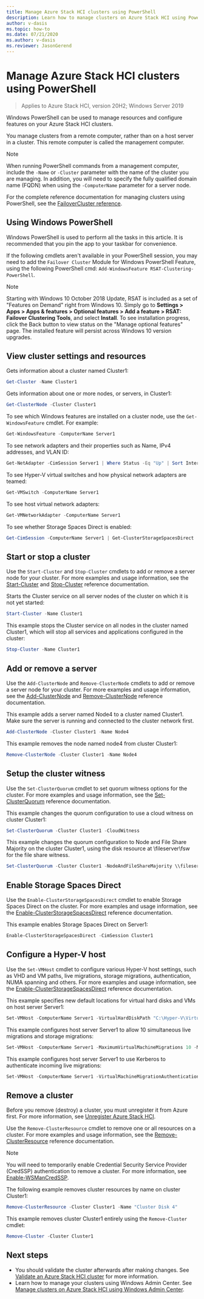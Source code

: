 ```yaml
---
title: Manage Azure Stack HCI clusters using PowerShell
description: Learn how to manage clusters on Azure Stack HCI using PowerShell
author: v-dasis
ms.topic: how-to
ms.date: 07/21/2020
ms.author: v-dasis
ms.reviewer: JasonGerend
---
```


# Manage Azure Stack HCI clusters using PowerShell

> Applies to Azure Stack HCI, version 20H2; Windows Server 2019

Windows PowerShell can be used to manage resources and configure features on your Azure Stack HCI clusters.

You manage clusters from a remote computer, rather than on a host server in a cluster. This remote computer is called the management computer.

> [!NOTE]
> When running PowerShell commands from a management computer, include the `-Name` or `-Cluster` parameter with the name of the cluster you are managing. In addition, you will need to specify the fully qualified domain name (FQDN) when using the `-ComputerName` parameter for a server node.

For the complete reference documentation for managing clusters using PowerShell, see the [FailoverCluster reference](/powershell/module/failoverclusters/?view=win10-ps).

## Using Windows PowerShell

Windows PowerShell is used to perform all the tasks in this article. It is recommended that you pin the app to your taskbar for convenience.

If the following cmdlets aren't available in your PowerShell session, you may need to add the `Failover Cluster` Module for Windows PowerShell Feature, using the following PowerShell cmd: `Add-WindowsFeature RSAT-Clustering-PowerShell`.

> [!NOTE]
> Starting with Windows 10 October 2018 Update, RSAT is included as a set of "Features on Demand" right from Windows 10. Simply go to **Settings > Apps > Apps & features > Optional features > Add a feature > RSAT: Failover Clustering Tools**, and select **Install**. To see installation progress, click the Back button to view status on the "Manage optional features" page. The installed feature will persist across Windows 10 version upgrades.

## View cluster settings and resources

Gets information about a cluster named Cluster1:

```powershell
Get-Cluster -Name Cluster1
```
Gets information about one or more nodes, or servers, in Cluster1:

```powershell
Get-ClusterNode -Cluster Cluster1
```

To see which Windows features are installed on a cluster node, use the `Get-WindowsFeature` cmdlet. For example:

```powershell
Get-WindowsFeature -ComputerName Server1
```

To see network adapters and their properties such as Name, IPv4 addresses, and VLAN ID:

```powershell
Get-NetAdapter -CimSession Server1 | Where Status -Eq "Up" | Sort InterfaceAlias | Format-Table Name, InterfaceDescription, Status, LinkSpeed, VLANID, MacAddress
```

To see Hyper-V virtual switches and how physical network adapters are teamed:

```powershell
Get-VMSwitch -ComputerName Server1
```

To see host virtual network adapters:

```powershell
Get-VMNetworkAdapter -ComputerName Server1
```

To see whether Storage Spaces Direct is enabled:

```powershell
Get-CimSession -ComputerName Server1 | Get-ClusterStorageSpacesDirect
```

## Start or stop a cluster

Use the `Start-Cluster` and `Stop-Cluster` cmdlets to add or remove a server node for your cluster. For more examples and usage information, see the [Start-Cluster](/powershell/module/failoverclusters/start-cluster?view=win10-ps) and [Stop-Cluster](/powershell/module/failoverclusters/stop-cluster?view=win10-ps) reference documentation.

Starts the Cluster service on all server nodes of the cluster on which it is not yet started:

```powershell
Start-Cluster -Name Cluster1
```

This example stops the Cluster service on all nodes in the cluster named Cluster1, which will stop all services and applications configured in the cluster:

```powershell
Stop-Cluster -Name Cluster1
```

## Add or remove a server

Use the `Add-ClusterNode` and `Remove-ClusterNode` cmdlets to add or remove a server node for your cluster. For more examples and usage information, see the [Add-ClusterNode](/powershell/module/failoverclusters/add-clusternode?view=win10-ps) and [Remove-ClusterNode](/powershell/module/failoverclusters/remove-clusternode?view=win10-ps) reference documentation.

This example adds a server named Node4 to a cluster named Cluster1. Make sure the server is running and connected to the cluster network first.

```powershell
Add-ClusterNode -Cluster Cluster1 -Name Node4
```

This example removes the node named node4 from cluster Cluster1:

```powershell
Remove-ClusterNode -Cluster Cluster1 -Name Node4
```

## Setup the cluster witness

Use the `Set-ClusterQuorum` cmdlet to set quorum witness options for the cluster. For more examples and usage information, see the [Set-ClusterQuorum](/powershell/module/failoverclusters/set-clusterquorum?view=win10-ps) reference documentation.

This example changes the quorum configuration to use a cloud witness on cluster Cluster1:

```powershell
Set-ClusterQuorum -Cluster Cluster1 -CloudWitness
```

This example changes the quorum configuration to Node and File Share Majority on the cluster Cluster1, using the disk resource at \\fileserver\fsw for the file share witness.

```powershell
Set-ClusterQuorum -Cluster Cluster1 -NodeAndFileShareMajority \\fileserver\fsw
```

## Enable Storage Spaces Direct

Use the `Enable-ClusterStorageSpacesDirect` cmdlet to enable Storage Spaces Direct on the cluster. For more examples and usage information, see the [Enable-ClusterStorageSpacesDirect](/powershell/module/failoverclusters/enable-clusterstoragespacesdirect?view=win10-ps) reference documentation.

This example enables Storage Spaces Direct on Server1:

```powershell
Enable-ClusterStorageSpacesDirect -CimSession Cluster1
```

## Configure a Hyper-V host

Use the `Set-VMHost` cmdlet to configure various Hyper-V host settings, such as VHD and VM paths, live migrations, storage migrations, authentication, NUMA spanning and others. For more examples and usage information, see the [Enable-ClusterStorageSpacesDirect](/powershell/module/hyper-v/set-vmhost?view=win10-ps) reference documentation.

This example specifies new default locations for virtual hard disks and VMs on host server Server1:

```powershell
Set-VMHost -ComputerName Server1 -VirtualHardDiskPath "C:\Hyper-V\Virtual Hard Disks" -VirtualMachinePath "C:\Hyper-V\Configuration Files"
```

This example configures host server Server1 to allow 10 simultaneous live migrations and storage migrations:

```powershell
Set-VMHost -ComputerName Server1 -MaximumVirtualMachineMigrations 10 -MaximumStorageMigrations 10
```

This example configures host server Server1 to use Kerberos to authenticate incoming live migrations:

```powershell
Set-VMHost -ComputerName Server1 -VirtualMachineMigrationAuthenticationType Kerberos
```

## Remove a cluster

Before you remove (destroy) a cluster, you must unregister it from Azure first. For more information, see [Unregister Azure Stack HCI](manage-azure-registration.md#unregister-azure-stack-hci-by-using-powershell).

Use the `Remove-ClusterResource` cmdlet to remove one or all resources on a cluster. For more examples and usage information, see the [Remove-ClusterResource](/powershell/module/failoverclusters/remove-clusterresource?view=win10-ps) reference documentation.

> [!NOTE]
> You will need to temporarily enable Credential Security Service Provider (CredSSP) authentication to remove a cluster. For more information, see [Enable-WSManCredSSP](/powershell/module/microsoft.wsman.management/enable-wsmancredssp?view=powershell-7).

The following example removes cluster resources by name on cluster Cluster1:

```powershell
Remove-ClusterResource -Cluster Cluster1 -Name "Cluster Disk 4"
```

This example removes cluster Cluster1 entirely using the `Remove-Cluster` cmdlet:

```powershell
Remove-Cluster -Cluster Cluster1
```

## Next steps

- You should validate the cluster afterwards after making changes. See [Validate an Azure Stack HCI cluster](../deploy/validate.md) for more information.
- Learn how to manage your clusters using Windows Admin Center. See [Manage clusters on Azure Stack HCI using Windows Admin Center](cluster.md).
